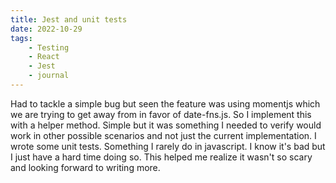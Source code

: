 ```yaml
---
title: Jest and unit tests
date: 2022-10-29
tags:
    - Testing
    - React
    - Jest
    - journal
---
```


Had to tackle a simple bug but seen the feature was using momentjs which we are trying to get away from in favor of date-fns.js. So I implement this with a helper method. Simple but it was something I needed to verify would work in other possible scenarios and not just the current implementation. I wrote some unit tests. Something I rarely do in javascript. I know it's bad but I just have a hard time doing so. This helped me realize it wasn't so scary and looking forward to writing more.
